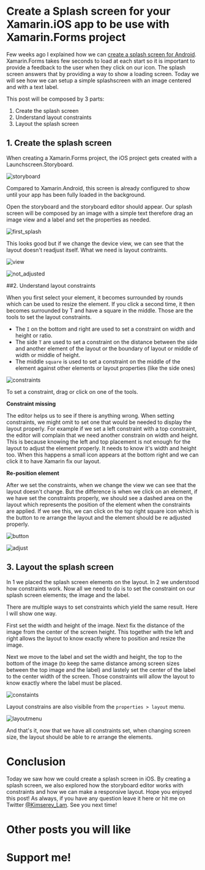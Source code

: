 # Create a Splash screen for your Xamarin.iOS app to be use with Xamarin.Forms project

Few weeks ago I explained how we can [create a splash screen for Android](https://kimsereyblog.blogspot.co.uk/2016/10/how-to-make-splash-screen-with.html). Xamarin.Forms takes few seconds to load at each start so it is important to provide a feedback to the user when they click on our icon. The splash screen answers that by providing a way to show a loading screen. Today we will see how we can setup a simple splashscreen with an image centered and with a text label.

This post will be composed by 3 parts:

1. Create the splash screen
2. Understand layout constraints
3. Layout the splash screen

## 1. Create the splash screen

When creating a Xamarin.Forms project, the iOS project gets created with a Launchscreen.Storyboard.

![storyboard](https://raw.githubusercontent.com/Kimserey/BlogArchive/master/img/20170120_splashscreen_ios/storyboard.png)

Compared to Xamarin.Android, this screen is already configured to show until your app has been fully loaded in the background.

Open the storyboard and the storyboard editor should appear. Our splash screen will be composed by an image with a simple text therefore drag an image view and a label and set the properties as needed. 

![first_splash](https://raw.githubusercontent.com/Kimserey/BlogArchive/master/img/20170120_splashscreen_ios/first_splash.png)

This looks good but if we change the device view, we can see that the layout doesn't readjust itself. What we need is layout contraints.

![view](https://github.com/Kimserey/BlogArchive/blob/master/img/20170120_splashscreen_ios/viewtype.png?raw=true)

![not_adjusted](https://raw.githubusercontent.com/Kimserey/BlogArchive/master/img/20170120_splashscreen_ios/not_adjusted_splash.png)

##2. Understand layout constraints

When you first select your element, it becomes surrounded by rounds which can be used to resize the element. If you click a second time, it then becomes surrounded by T and have a square in the middle. Those are the tools to set the layout constraints.

 - The `I` on the bottom and right are used to set a constraint on width and height or ratio.
 - The side `T` are used to set a constraint on the distance between the side and another element of the layout or the boundary of layout or middle of width or middle of height.
 - The middle `square` is used to set a constraint on the middle of the element against other elements or layout properties (like the side ones)

![constraints](https://raw.githubusercontent.com/Kimserey/BlogArchive/master/img/20170120_splashscreen_ios/constraints.png)

To set a constraint, drag or click on one of the tools. 

__Constraint missing__

The editor helps us to see if there is anything wrong. When setting constraints, we might omit to set one that would be needed to display the layout properly. For example if we set a left constraint with a top constraint, the editor will complain that we need another constrain on width and height. This is because knowing the left and top placement is not enough for the layout to adjust the element properly. It needs to know it's width and height too. When this happens a small icon appears at the bottom right and we can click it to have Xamarin fix our layout.

__Re-position element__

After we set the constraints, when we change the view we can see that the layout doesn't change. But the difference is when we click on an element, if we have set the constraints properly, we should see a dashed area on the layout which represents the position of the element when the constraints are applied. If we see this, we can click on the top right square icon which is the button to re arrange the layout and the element should be re adjusted properly.

![button](https://raw.githubusercontent.com/Kimserey/BlogArchive/master/img/20170120_splashscreen_ios/adjust_button.png)

![adjust](https://raw.githubusercontent.com/Kimserey/BlogArchive/master/img/20170120_splashscreen_ios/adjust.png)

## 3. Layout the splash screen

In 1 we placed the splash screen elements on the layout. In 2 we understood how constraints work. Now all we need to do is to set the constraint on our splash screen elements; the image and the label.

There are multiple ways to set constraints which yield the same result. Here I will show one way.

First set the width and height of the image.
Next fix the distance of the image from the center of the screen height. 
This together with the left and right allows the layout to know exactly where to position and resize the image. 

Next we move to the label and set the width and height, the top to the bottom of the image (to keep the same distance among screen sizes between the top image and the label) and lastely set the center of the label to the center width of the screen. Those constraints will allow the layout to know exactly where the label must be placed.

![constaints](https://github.com/Kimserey/BlogArchive/blob/master/img/20170120_splashscreen_ios/set_constraints.png?raw=true)

Layout constrains are also visibile from the `properties > layout` menu.

![layoutmenu](https://raw.githubusercontent.com/Kimserey/BlogArchive/master/img/20170120_splashscreen_ios/layout_constraints.png)

And that's it, now that we have all constraints set, when changing screen size, the layout should be able to re arrange the elements.  

# Conclusion

Today we saw how we could create a splash screen in iOS. By creating a splash screen, we also explored how the storyboard editor works with constraints and how we can make a responsive layout. Hope you enjoyed this post! As always, if you have any question leave it here or hit me on Twitter [@Kimserey_Lam](https://twitter.com/Kimserey_Lam). See you next time!

# Other posts you will like

# Support me! 
